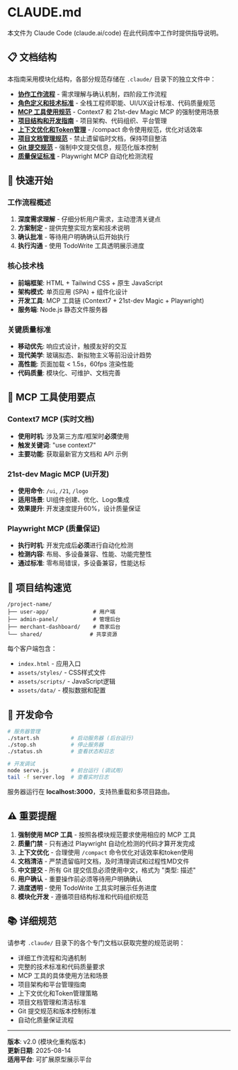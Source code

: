 # CLAUDE.md

本文件为 Claude Code (claude.ai/code) 在此代码库中工作时提供指导说明。

## 📋 文档结构

本指南采用模块化结构，各部分规范存储在 `.claude/` 目录下的独立文件中：

- **[协作工作流程](.claude/workflow.md)** - 需求理解与确认机制，四阶段工作流程
- **[角色定义和技术标准](.claude/roles-and-standards.md)** - 全栈工程师职能、UI/UX设计标准、代码质量规范
- **[MCP 工具使用规范](.claude/mcp-usage.md)** - Context7 和 21st-dev Magic MCP 的强制使用场景
- **[项目结构和开发指南](.claude/project-structure.md)** - 项目架构、代码组织、平台管理
- **[上下文优化和Token管理](.claude/context-optimization.md)** - /compact 命令使用规范，优化对话效率
- **[项目文档管理规范](.claude/document-management.md)** - 禁止遗留临时文档，保持项目整洁
- **[Git 提交规范](.claude/git-standards.md)** - 强制中文提交信息，规范化版本控制
- **[质量保证标准](.claude/quality-assurance.md)** - Playwright MCP 自动化检测流程

## 🚀 快速开始

### 工作流程概述
1. **深度需求理解** - 仔细分析用户需求，主动澄清关键点
2. **方案制定** - 提供完整实现方案和技术说明  
3. **确认批准** - 等待用户明确确认后开始执行
4. **执行沟通** - 使用 TodoWrite 工具透明展示进度

### 核心技术栈
- **前端框架**: HTML + Tailwind CSS + 原生 JavaScript
- **架构模式**: 单页应用 (SPA) + 组件化设计
- **开发工具**: MCP 工具链 (Context7 + 21st-dev Magic + Playwright)
- **服务端**: Node.js 静态文件服务器

### 关键质量标准
- **移动优先**: 响应式设计，触摸友好的交互
- **现代美学**: 玻璃拟态、新拟物主义等前沿设计趋势
- **高性能**: 页面加载 < 1.5s，60fps 渲染性能
- **代码质量**: 模块化、可维护、文档完善

## 🎯 MCP 工具使用要点

### Context7 MCP (实时文档)
- **使用时机**: 涉及第三方库/框架时**必须**使用
- **触发关键词**: "use context7"
- **主要功能**: 获取最新官方文档和 API 示例

### 21st-dev Magic MCP (UI开发)
- **使用命令**: `/ui`, `/21`, `/logo`
- **适用场景**: UI组件创建、优化、Logo集成
- **效果提升**: 开发速度提升60%，设计质量保证

### Playwright MCP (质量保证)
- **执行时机**: 开发完成后**必须**进行自动化检测
- **检测内容**: 布局、多设备兼容、性能、功能完整性
- **通过标准**: 零布局错误，多设备兼容，性能达标

## 📁 项目结构速览

```
/project-name/
├── user-app/              # 用户端
├── admin-panel/           # 管理后台
├── merchant-dashboard/    # 商家后台
└── shared/               # 共享资源
```

每个客户端包含：
- `index.html` - 应用入口
- `assets/styles/` - CSS样式文件
- `assets/scripts/` - JavaScript逻辑
- `assets/data/` - 模拟数据和配置

## 🔧 开发命令

```bash
# 服务器管理
./start.sh          # 启动服务器 (后台运行)
./stop.sh           # 停止服务器  
./status.sh         # 查看状态和日志

# 开发调试
node serve.js       # 前台运行 (调试用)
tail -f server.log  # 查看实时日志
```

服务器运行在 **localhost:3000**，支持热重载和多项目路由。

## ⚠️ 重要提醒

1. **强制使用 MCP 工具** - 按照各模块规范要求使用相应的 MCP 工具
2. **质量门禁** - 只有通过 Playwright 自动化检测的代码才算开发完成
3. **上下文优化** - 合理使用 `/compact` 命令优化对话效率和token使用
4. **文档清洁** - 严禁遗留临时文档，及时清理调试和过程性MD文件
5. **中文提交** - 所有 Git 提交信息必须使用中文，格式为 "类型: 描述"
6. **用户确认** - 重要操作前必须等待用户明确确认
7. **进度透明** - 使用 TodoWrite 工具实时展示任务进度
8. **模块化开发** - 遵循项目结构标准和代码组织规范

## 📚 详细规范

请参考 `.claude/` 目录下的各个专门文档以获取完整的规范说明：

- 详细工作流程和沟通机制
- 完整的技术标准和代码质量要求  
- MCP 工具的具体使用方法和场景
- 项目架构和平台管理指南
- 上下文优化和Token管理策略
- 项目文档管理和清洁标准
- Git 提交规范和版本控制标准
- 自动化质量保证流程

---

**版本**: v2.0 (模块化重构版本)  
**更新日期**: 2025-08-14  
**适用平台**: 可扩展原型展示平台